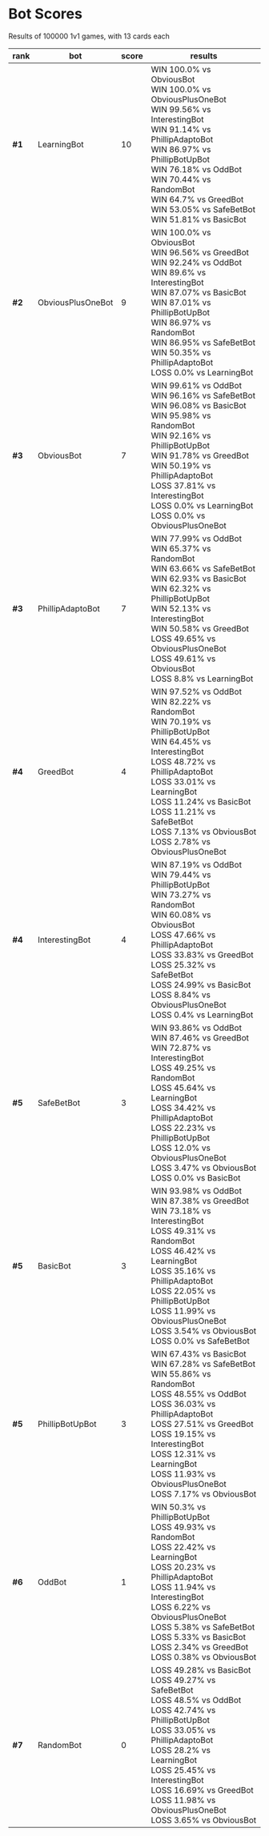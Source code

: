# Bot Scores
Results of 100000 1v1 games, with 13 cards each

|rank|bot|score|results|
|-----|-----|-----|-----|
|**#1**|LearningBot|10|WIN 100.0% vs ObviousBot<br>WIN 100.0% vs ObviousPlusOneBot<br>WIN 99.56% vs InterestingBot<br>WIN 91.14% vs PhillipAdaptoBot<br>WIN 86.97% vs PhillipBotUpBot<br>WIN 76.18% vs OddBot<br>WIN 70.44% vs RandomBot<br>WIN 64.7% vs GreedBot<br>WIN 53.05% vs SafeBetBot<br>WIN 51.81% vs BasicBot<br>|
|**#2**|ObviousPlusOneBot|9|WIN 100.0% vs ObviousBot<br>WIN 96.56% vs GreedBot<br>WIN 92.24% vs OddBot<br>WIN 89.6% vs InterestingBot<br>WIN 87.07% vs BasicBot<br>WIN 87.01% vs PhillipBotUpBot<br>WIN 86.97% vs RandomBot<br>WIN 86.95% vs SafeBetBot<br>WIN 50.35% vs PhillipAdaptoBot<br>LOSS 0.0% vs LearningBot<br>|
|**#3**|ObviousBot|7|WIN 99.61% vs OddBot<br>WIN 96.16% vs SafeBetBot<br>WIN 96.08% vs BasicBot<br>WIN 95.98% vs RandomBot<br>WIN 92.16% vs PhillipBotUpBot<br>WIN 91.78% vs GreedBot<br>WIN 50.19% vs PhillipAdaptoBot<br>LOSS 37.81% vs InterestingBot<br>LOSS 0.0% vs LearningBot<br>LOSS 0.0% vs ObviousPlusOneBot<br>|
|**#3**|PhillipAdaptoBot|7|WIN 77.99% vs OddBot<br>WIN 65.37% vs RandomBot<br>WIN 63.66% vs SafeBetBot<br>WIN 62.93% vs BasicBot<br>WIN 62.32% vs PhillipBotUpBot<br>WIN 52.13% vs InterestingBot<br>WIN 50.58% vs GreedBot<br>LOSS 49.65% vs ObviousPlusOneBot<br>LOSS 49.61% vs ObviousBot<br>LOSS 8.8% vs LearningBot<br>|
|**#4**|GreedBot|4|WIN 97.52% vs OddBot<br>WIN 82.22% vs RandomBot<br>WIN 70.19% vs PhillipBotUpBot<br>WIN 64.45% vs InterestingBot<br>LOSS 48.72% vs PhillipAdaptoBot<br>LOSS 33.01% vs LearningBot<br>LOSS 11.24% vs BasicBot<br>LOSS 11.21% vs SafeBetBot<br>LOSS 7.13% vs ObviousBot<br>LOSS 2.78% vs ObviousPlusOneBot<br>|
|**#4**|InterestingBot|4|WIN 87.19% vs OddBot<br>WIN 79.44% vs PhillipBotUpBot<br>WIN 73.27% vs RandomBot<br>WIN 60.08% vs ObviousBot<br>LOSS 47.66% vs PhillipAdaptoBot<br>LOSS 33.83% vs GreedBot<br>LOSS 25.32% vs SafeBetBot<br>LOSS 24.99% vs BasicBot<br>LOSS 8.84% vs ObviousPlusOneBot<br>LOSS 0.4% vs LearningBot<br>|
|**#5**|SafeBetBot|3|WIN 93.86% vs OddBot<br>WIN 87.46% vs GreedBot<br>WIN 72.87% vs InterestingBot<br>LOSS 49.25% vs RandomBot<br>LOSS 45.64% vs LearningBot<br>LOSS 34.42% vs PhillipAdaptoBot<br>LOSS 22.23% vs PhillipBotUpBot<br>LOSS 12.0% vs ObviousPlusOneBot<br>LOSS 3.47% vs ObviousBot<br>LOSS 0.0% vs BasicBot<br>|
|**#5**|BasicBot|3|WIN 93.98% vs OddBot<br>WIN 87.38% vs GreedBot<br>WIN 73.18% vs InterestingBot<br>LOSS 49.31% vs RandomBot<br>LOSS 46.42% vs LearningBot<br>LOSS 35.16% vs PhillipAdaptoBot<br>LOSS 22.05% vs PhillipBotUpBot<br>LOSS 11.99% vs ObviousPlusOneBot<br>LOSS 3.54% vs ObviousBot<br>LOSS 0.0% vs SafeBetBot<br>|
|**#5**|PhillipBotUpBot|3|WIN 67.43% vs BasicBot<br>WIN 67.28% vs SafeBetBot<br>WIN 55.86% vs RandomBot<br>LOSS 48.55% vs OddBot<br>LOSS 36.03% vs PhillipAdaptoBot<br>LOSS 27.51% vs GreedBot<br>LOSS 19.15% vs InterestingBot<br>LOSS 12.31% vs LearningBot<br>LOSS 11.93% vs ObviousPlusOneBot<br>LOSS 7.17% vs ObviousBot<br>|
|**#6**|OddBot|1|WIN 50.3% vs PhillipBotUpBot<br>LOSS 49.93% vs RandomBot<br>LOSS 22.42% vs LearningBot<br>LOSS 20.23% vs PhillipAdaptoBot<br>LOSS 11.94% vs InterestingBot<br>LOSS 6.22% vs ObviousPlusOneBot<br>LOSS 5.38% vs SafeBetBot<br>LOSS 5.33% vs BasicBot<br>LOSS 2.34% vs GreedBot<br>LOSS 0.38% vs ObviousBot<br>|
|**#7**|RandomBot|0|LOSS 49.28% vs BasicBot<br>LOSS 49.27% vs SafeBetBot<br>LOSS 48.5% vs OddBot<br>LOSS 42.74% vs PhillipBotUpBot<br>LOSS 33.05% vs PhillipAdaptoBot<br>LOSS 28.2% vs LearningBot<br>LOSS 25.45% vs InterestingBot<br>LOSS 16.69% vs GreedBot<br>LOSS 11.98% vs ObviousPlusOneBot<br>LOSS 3.65% vs ObviousBot<br>|
